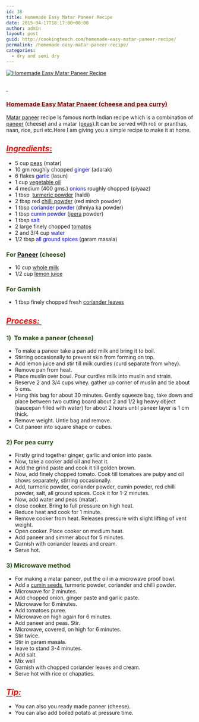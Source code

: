 ```yaml
---
id: 38
title: Homemade Easy Matar Paneer Recipe
date: 2015-04-17T18:17:00+00:00
author: admin
layout: post
guid: http://cookingteach.com/homemade-easy-matar-paneer-recipe/
permalink: /homemade-easy-matar-paneer-recipe/
categories:
  - dry and semi dry
---
```


[![Homemade Easy Matar Paneer Recipe](http://3.bp.blogspot.com/-m0-P-vYWbVs/Vh_emRGCIPI/AAAAAAAAAfM/WdfhZBbv4XM/s320/MP-2-e1304472875240.png "Homemade Easy Matar Paneer Recipe")](http://3.bp.blogspot.com/-m0-P-vYWbVs/Vh_emRGCIPI/AAAAAAAAAfM/WdfhZBbv4XM/s1600/MP-2-e1304472875240.png)

### <span style="color: #990000; text-decoration: underline;"> </span>

### <span style="color: #990000; text-decoration: underline;">Homemade Easy Matar Pnaeer (cheese and pea curry)</span>

[Matar paneer](http://en.wikipedia.org/wiki/Mattar_paneer "Mattar paneer") recipe Is famous north Indian recipe which is a combination of [paneer](http://en.wikipedia.org/wiki/Paneer "Paneer") (cheese) and a matar ([peas](http://en.wikipedia.org/wiki/Pea "Pea")).It can be served with roti or pranthas, naan, rice, puri etc.Here I am giving you a simple recipe to make it at home.

## _<span style="color: red;"><u>Ingredients</u></span>_<u><span style="color: red;">:</span></u>

*   5 cup [peas](http://en.wikipedia.org/wiki/Pea "Pea") (matar)
*   10 gm roughly chopped <span style="color: blue;">ginger</span> (adarak)
*   6 flakes <span style="color: blue;">garlic</span> (lasun)
*   1 cup [vegetable oil](http://en.wikipedia.org/wiki/Vegetable_oil "Vegetable oil")
*   4 medium (400 gms.) <span style="color: blue;">onions</span> roughly chopped (piyaaz)
*   1 tbsp  [turmeric powder](http://en.wikipedia.org/wiki/Turmeric "Turmeric") (haldi)
*   2 tbsp red [chilli powder](http://en.wikipedia.org/wiki/Chili_powder "Chili powder") (red mirch powder)
*   1 tbsp <span style="color: blue;">coriander powder</span> (dhniya ka powder)
*   1 tbsp <span style="color: blue;">cumin powder</span> ([jeera](http://en.wikipedia.org/wiki/Cumin "Cumin") powder)
*   1 tbsp <span style="color: blue;">salt</span>
*   2 large finely chopped [tomatos](http://en.wikipedia.org/wiki/Tomato "Tomato")
*   2 and 3/4 cup <span style="color: blue;">water</span>
*   1/2 tbsp <span style="color: blue;">all ground spices (</span>garam masala)

### <span style="color: #274e13;">For [Paneer](http://en.wikipedia.org/wiki/Paneer "Paneer") (cheese)</span>

*   10 cup [whole milk](http://en.wikipedia.org/wiki/Milk "Milk")
*   1/2 cup [lemon juice](http://en.wikipedia.org/wiki/Lemonade "Lemonade")

### <span style="color: #274e13;">For Garnish</span>

*   1 tbsp finely chopped fresh [coriander leaves](http://en.wikipedia.org/wiki/Coriander "Coriander")

## _<u><span style="color: red;">Process: </span></u>_

### <span style="color: #274e13;">1)  To make a paneer (cheese)</span>

*   To make a paneer take a pan add milk and bring it to boil.
*   Stirring occasionally to prevent skin from forming on top.
*   Add lemon juice and stir till milk curdles (curd separate from whey).
*   Remove pan from heat.
*   Place muslin over bowl. Pour curdles milk into muslin and strain.
*   Reserve 2 and 3/4 cups whey. gather up corner of muslin and tie about 5 cms.
*   Hang this bag for about 30 minutes. Gently squeeze bag, take down and place between two cutting board about 2 and 1/2 kg heavy object (saucepan filled with water) for about 2 hours until paneer layer is 1 cm thick.
*   Remove weight. Untie bag and remove.
*   Cut paneer into square shape or cubes.

### <span style="color: #274e13;">2) For pea curry</span>

*   Firstly grind together ginger, garlic and onion into paste.
*   Now, take a cooker add oil and heat it.
*   Add the grind paste and cook it till golden brown.
*   Now, add finely chopped tomato. Cook till tomatoes are pulpy and oil shows separately, stirring occasionally.
*   Add, turmeric powder, coriander powder, cumin powder, red chilli powder, salt, all ground spices. Cook it for 1-2 minutes.
*   Now, add water and peas (matar).
*   close cooker. Bring to full pressure on high heat.
*   Reduce heat and cook for 1 minute.
*   Remove cooker from heat. Releases pressure with slight lifting of vent weight.
*   Open cooker. Place cooker on medium heat.
*   Add paneer and simmer about for 5 minutes.
*   Garnish with coriander leaves and cream.
*   Serve hot.

### <span style="color: #274e13;">3) Microwave method</span>

*   For making a matar paneer, put the oil in a microwave proof bowl.
*   Add a [cumin seeds](http://en.wikipedia.org/wiki/Cumin "Cumin"), turmeric powder, coriander and chilli powder.
*   Microwave for 2 minutes.
*   Add chopped onion, ginger paste and garlic paste.
*   Microwave for 6 minutes.
*   Add tomatoes puree.
*   Microwave on high again for 6 minutes.
*   Add paneer and peas. Stir.
*   Microwave, covered, on high for 6 minutes.
*   Stir twice.
*   Stir in garam masala.
*   leave to stand 3-4 minutes.
*   Add salt.
*   Mix well
*   Garnish with chopped coriander leaves and cream.
*   Serve hot with rice or chapaties.

## _<u><span style="color: red;">Tip:</span></u>_

*   You can also you ready made paneer (cheese).
*   You can also add boiled potato at pressure time.
